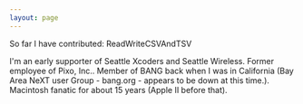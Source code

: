```yaml
---
layout: page
---
```




So far I have contributed:
ReadWriteCSVAndTSV

I'm an early supporter of Seattle Xcoders and Seattle Wireless. Former employee of Pixo, Inc.. Member of BANG back when I was in California (Bay Area NeXT user Group - bang.org - appears to be down at this time.). Macintosh fanatic for about 15 years (Apple II before that).
